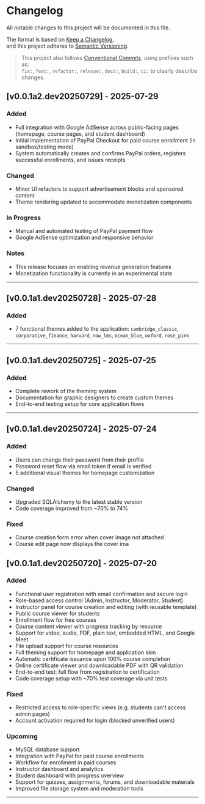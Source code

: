 # Changelog

All notable changes to this project will be documented in this file.

The format is based on [Keep a Changelog](https://keepachangelog.com/en/1.0.0/),  
and this project adheres to [Semantic Versioning](https://semver.org/spec/v2.0.0.html).

> This project also follows [Conventional Commits](https://www.conventionalcommits.org/), using prefixes such as:  
> `fix:`, `feat:`, `refactor:`, `release:`, `docs:`, `build:`, `ci:` to clearly describe changes.


## [v0.0.1a2.dev20250729] - 2025-07-29

### Added
- Full integration with Google AdSense across public-facing pages (homepage, course pages, and student dashboard)
- Initial implementation of PayPal Checkout for paid course enrollment (in sandbox/testing mode)
- System automatically creates and confirms PayPal orders, registers successful enrollments, and issues receipts

### Changed
- Minor UI refactors to support advertisement blocks and sponsored content
- Theme rendering updated to accommodate monetization components

### In Progress
- Manual and automated testing of PayPal payment flow
- Google AdSense optimization and responsive behavior

### Notes
- This release focuses on enabling revenue generation features
- Monetization functionality is currently in an experimental state

---

## [v0.0.1a1.dev20250728] - 2025-07-28

### Added
- 7 functional themes added to the application: `cambridge_classic`, `corporative_finance`, `harvard`, `now_lms`, `ocean_blue`, `oxford`, `rose_pink`

---

## [v0.0.1a1.dev20250725] - 2025-07-25

### Added
- Complete rework of the theming system
- Documentation for graphic designers to create custom themes
- End-to-end testing setup for core application flows

---

## [v0.0.1a1.dev20250724] - 2025-07-24

### Added
- Users can change their password from their profile
- Password reset flow via email token if email is verified
- 5 additional visual themes for homepage customization

### Changed
- Upgraded SQLAlchemy to the latest stable version
- Code coverage improved from ~70% to 74%

### Fixed
- Course creation form error when cover image not attached
- Course edit page now displays the cover ima


## [v0.0.1a1.dev20250720] - 2025-07-20

### Added
- Functional user registration with email confirmation and secure login
- Role-based access control (Admin, Instructor, Moderator, Student)
- Instructor panel for course creation and editing (with reusable template)
- Public course viewer for students
- Enrollment flow for free courses
- Course content viewer with progress tracking by resource
- Support for video, audio, PDF, plain text, embedded HTML, and Google Meet
- File upload support for course resources
- Full theming support for homepage and application skin
- Automatic certificate issuance upon 100% course completion
- Online certificate viewer and downloadable PDF with QR validation
- End-to-end test: full flow from registration to certification
- Code coverage setup with ~70% test coverage via unit tests

### Fixed
- Restricted access to role-specific views (e.g. students can't access admin pages)
- Account activation required for login (blocked unverified users)

### Upcoming
- MySQL database support
- Integration with PayPal for paid course enrollments
- Workflow for enrollment in paid courses
- Instructor dashboard and analytics
- Student dashboard with progress overview
- Support for quizzes, assignments, forums, and downloadable materials
- Improved file storage system and moderation tools

---
